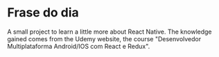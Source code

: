 # Frase do dia

A small project to learn a little more about React Native. The knowledge gained comes from the Udemy website, the course "Desenvolvedor Multiplataforma Android/IOS com React e Redux".

